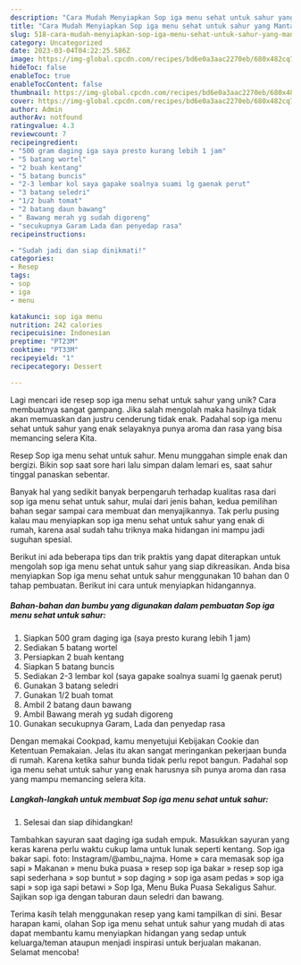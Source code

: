 ```yaml
---
description: "Cara Mudah Menyiapkan Sop iga menu sehat untuk sahur yang Mantap"
title: "Cara Mudah Menyiapkan Sop iga menu sehat untuk sahur yang Mantap"
slug: 518-cara-mudah-menyiapkan-sop-iga-menu-sehat-untuk-sahur-yang-mantap
category: Uncategorized
date: 2023-03-04T04:22:25.586Z
image: https://img-global.cpcdn.com/recipes/bd6e0a3aac2270eb/680x482cq70/sop-iga-menu-sehat-untuk-sahur-foto-resep-utama.jpg
hideToc: false
enableToc: true
enableTocContent: false
thumbnail: https://img-global.cpcdn.com/recipes/bd6e0a3aac2270eb/680x482cq70/sop-iga-menu-sehat-untuk-sahur-foto-resep-utama.jpg
cover: https://img-global.cpcdn.com/recipes/bd6e0a3aac2270eb/680x482cq70/sop-iga-menu-sehat-untuk-sahur-foto-resep-utama.jpg
author: Admin
authorAv: notfound
ratingvalue: 4.3
reviewcount: 7
recipeingredient:
- "500 gram daging iga saya presto kurang lebih 1 jam"
- "5 batang wortel"
- "2 buah kentang"
- "5 batang buncis"
- "2-3 lembar kol saya gapake soalnya suami lg gaenak perut"
- "3 batang seledri"
- "1/2 buah tomat"
- "2 batang daun bawang"
- " Bawang merah yg sudah digoreng"
- "secukupnya Garam Lada dan penyedap rasa"
recipeinstructions:

- "Sudah jadi dan siap dinikmati!"
categories:
- Resep
tags:
- sop
- iga
- menu

katakunci: sop iga menu 
nutrition: 242 calories
recipecuisine: Indonesian
preptime: "PT23M"
cooktime: "PT33M"
recipeyield: "1"
recipecategory: Dessert

---
```





Lagi mencari ide resep sop iga menu sehat untuk sahur yang unik? Cara membuatnya sangat gampang. Jika salah mengolah maka hasilnya tidak akan memuaskan dan justru cenderung tidak enak. Padahal sop iga menu sehat untuk sahur yang enak selayaknya punya aroma dan rasa yang bisa memancing selera Kita.





Resep Sop iga menu sehat untuk sahur. Menu munggahan simple enak dan bergizi. Bikin sop saat sore hari lalu simpan dalam lemari es, saat sahur tinggal panaskan sebentar.

Banyak hal yang sedikit banyak berpengaruh terhadap kualitas rasa dari sop iga menu sehat untuk sahur, mulai dari jenis bahan, kedua pemilihan bahan segar sampai cara membuat dan menyajikannya. Tak perlu pusing kalau mau menyiapkan sop iga menu sehat untuk sahur yang enak di rumah, karena asal sudah tahu triknya maka hidangan ini mampu jadi suguhan spesial.






Berikut ini ada beberapa tips dan trik praktis yang dapat diterapkan untuk mengolah sop iga menu sehat untuk sahur yang siap dikreasikan. Anda bisa menyiapkan Sop iga menu sehat untuk sahur menggunakan 10 bahan dan 0 tahap pembuatan. Berikut ini cara untuk menyiapkan hidangannya.

<!--inarticleads1-->

##### Bahan-bahan dan bumbu yang digunakan dalam pembuatan Sop iga menu sehat untuk sahur:

1. Siapkan 500 gram daging iga (saya presto kurang lebih 1 jam)
1. Sediakan 5 batang wortel
1. Persiapkan 2 buah kentang
1. Siapkan 5 batang buncis
1. Sediakan 2-3 lembar kol (saya gapake soalnya suami lg gaenak perut)
1. Gunakan 3 batang seledri
1. Gunakan 1/2 buah tomat
1. Ambil 2 batang daun bawang
1. Ambil  Bawang merah yg sudah digoreng
1. Gunakan secukupnya Garam, Lada dan penyedap rasa


Dengan memakai Cookpad, kamu menyetujui Kebijakan Cookie dan Ketentuan Pemakaian. Jelas itu akan sangat meringankan pekerjaan bunda di rumah. Karena ketika sahur bunda tidak perlu repot bangun. Padahal sop iga menu sehat untuk sahur yang enak harusnya sih punya aroma dan rasa yang mampu memancing selera kita. 

<!--inarticleads2-->

##### Langkah-langkah untuk membuat Sop iga menu sehat untuk sahur:


1. Selesai dan siap dihidangkan!

Tambahkan sayuran saat daging iga sudah empuk. Masukkan sayuran yang keras karena perlu waktu cukup lama untuk lunak seperti kentang. Sop iga bakar sapi. foto: Instagram/@ambu_najma. Home » cara memasak sop iga sapi » Makanan » menu buka puasa » resep sop iga bakar » resep sop iga sapi sederhana » sop buntut » sop daging » sop iga asam pedas » sop iga sapi » sop iga sapi betawi » Sop Iga, Menu Buka Puasa Sekaligus Sahur. Sajikan sop iga dengan taburan daun seledri dan bawang. 

Terima kasih telah menggunakan resep yang kami tampilkan di sini. Besar harapan kami, olahan Sop iga menu sehat untuk sahur yang mudah di atas dapat membantu kamu menyiapkan hidangan yang sedap untuk keluarga/teman ataupun menjadi inspirasi untuk berjualan makanan. Selamat mencoba!
